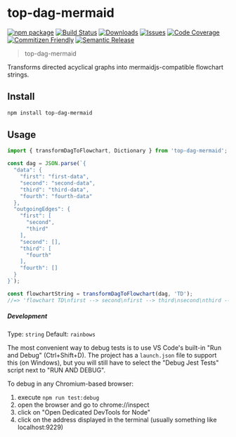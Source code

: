 # top-dag-mermaid

[![npm package][npm-img]][npm-url]
[![Build Status][build-img]][build-url]
[![Downloads][downloads-img]][downloads-url]
[![Issues][issues-img]][issues-url]
[![Code Coverage][codecov-img]][codecov-url]
[![Commitizen Friendly][commitizen-img]][commitizen-url]
[![Semantic Release][semantic-release-img]][semantic-release-url]

> top-dag-mermaid

Transforms directed acyclical graphs into mermaidjs-compatible flowchart strings.

## Install

```bash
npm install top-dag-mermaid
```

## Usage

```ts
import { transformDagToFlowchart, Dictionary } from 'top-dag-mermaid';

const dag = JSON.parse(`{
  "data": {
    "first": "first-data",
    "second": "second-data",
    "third": "third-data",
    "fourth": "fourth-data"
  },
  "outgoingEdges": {
    "first": [
      "second",
      "third"
    ],
    "second": [],
    "third": [
      "fourth"
    ],
    "fourth": []
  }
}`);

const flowchartString = transformDagToFlowchart(dag, 'TD');
//=> 'flowchart TD\nfirst --> second\nfirst --> third\nsecond\nthird --> fourth\nfourth\n'
```

##### Development

Type: `string`
Default: `rainbows`

The most convenient way to debug tests is to use VS Code's built-in "Run and Debug" (Ctrl+Shift+D). The project has a `launch.json` file to support this (on Windows), but you will still have to select the "Debug Jest Tests" script next to "RUN AND DEBUG".

To debug in any Chromium-based browser:

1. execute `npm run test:debug`
2. open the browser and go to chrome://inspect
3. click on "Open Dedicated DevTools for Node"
4. click on the address displayed in the terminal (usually something like localhost:9229)

[build-img]: https://github.com/stevenwbass/top-dag-mermaid/actions/workflows/release.yml/badge.svg
[build-url]: https://github.com/stevenwbass/top-dag-mermaid/actions/workflows/release.yml
[downloads-img]: https://img.shields.io/npm/dt/top-dag-mermaid
[downloads-url]: https://www.npmtrends.com/top-dag-mermaid
[npm-img]: https://img.shields.io/npm/v/top-dag-mermaid
[npm-url]: https://www.npmjs.com/package/top-dag-mermaid
[issues-img]: https://img.shields.io/github/issues/stevenwbass/top-dag-mermaid
[issues-url]: https://github.com/stevenwbass/top-dag-mermaid/issues
[codecov-img]: https://codecov.io/gh/stevenwbass/top-dag-mermaid/branch/main/graph/badge.svg
[codecov-url]: https://codecov.io/gh/stevenwbass/top-dag-mermaid
[semantic-release-img]: https://img.shields.io/badge/%20%20%F0%9F%93%A6%F0%9F%9A%80-semantic--release-e10079.svg
[semantic-release-url]: https://github.com/semantic-release/semantic-release
[commitizen-img]: https://img.shields.io/badge/commitizen-friendly-brightgreen.svg
[commitizen-url]: http://commitizen.github.io/cz-cli/
